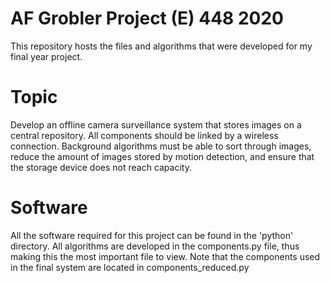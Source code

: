 # AF Grobler Project (E) 448 2020

This repository hosts the files and algorithms that were developed for my final year project.

# Topic

Develop an offline camera surveillance system that stores images on a central repository. All components should be linked by a wireless connection. Background algorithms must be able to sort through images, reduce the amount of images stored by motion detection, and ensure that the storage device does not reach capacity.

# Software

All the software required for this project can be found in the 'python' directory. All algorithms are developed in the components.py file, thus making this the most important file to view. Note that the components used in the final system are located in components_reduced.py


